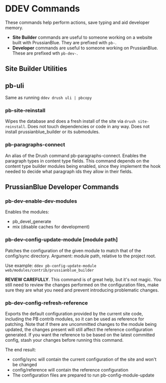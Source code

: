 # DDEV Commands
These commands help perform actions, save typing and aid developer memory.

* **Site Builder** commands are useful to someone working on a website built with PrussianBlue. They are prefixed with `pb-`.
* **Developer** commands are useful to someone working on PrussianBlue. These are prefixed wth `pb-dev-`.

## Site Builder Utilities

## pb-uli
Same as running `ddev drush uli | pbcopy`

### pb-site-reinstall
Wipes the database and does a fresh install of the site via `drush site-reinstall`. Does not touch dependencies or code in any way. Does not install prussianblue_builder or its submodules.

### pb-paragraphs-connect
An alias of the Drush command pb-paragraphs-connect. Enables the paragraph types in content type fields. This command depends on the content type builder modules being enabled, since they implement the hook needed to decide what paragraph ids they allow in their fields.

## PrussianBlue Developer Commands

### pb-dev-enable-dev-modules
Enables the modules:

- pb_devel_generate
- mix (disable caches for development)

### pb-dev-config-update-module [module path]
Patches the configuration of the given module to match that of the config/sync directory.
Argument: module path, relative to the project root.

Use example: `ddev pb-config-update-module web/modules/contrib/prussianblue_builder`

**REVIEW CAREFULLY**. This command is of great help, but it's not magic. You still need to review the changes performed on the configuration files, make sure they are what you need and prevent introducing problematic changes.

### pb-dev-config-refresh-reference
Exports the default configuration provided by the current site code, including the PB contrib modules, so it can be used as reference for patching. Note that if there are uncommitted changes to the module being updated, the changes present will still affect the reference configuration generated. If you want the reference to be based on the latest committed config, stash your changes before running this command.

The end result:

- config/sync will contain the current configuration of the site and won't be changed
- config/reference will contain the reference configuration
- The configuration files are prepared to run pb-config-module-update
